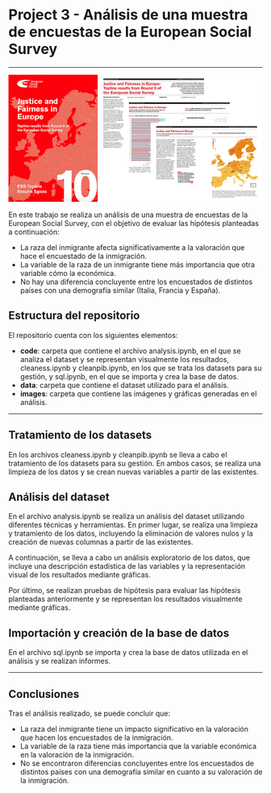 # Project 3 - Análisis de una muestra de encuestas de la European Social Survey
---
<p align="center">
  <img src="images/ESS.png" />
</p>

En este trabajo se realiza un análisis de una muestra de encuestas de la European Social Survey, con el objetivo de evaluar las hipótesis planteadas a continuación:

- La raza del inmigrante afecta significativamente a la valoración que hace el encuestado de la inmigración.
- La variable de la raza de un inmigrante tiene más importancia que otra variable cómo la económica.
- No hay una diferencia concluyente entre los encuestados de distintos países con una demografía similar (Italia, Francia y España).

## Estructura del repositorio
El repositorio cuenta con los siguientes elementos:

- **code**: carpeta que contiene el archivo analysis.ipynb, en el que se analiza el dataset y se representan visualmente los resultados, cleaness.ipynb y cleanpib.ipynb, en los que se trata los datasets para su gestión, y sql.ipynb, en el que se importa y crea la base de datos.
- **data**: carpeta que contiene el dataset utilizado para el análisis.
- **images**: carpeta que contiene las imágenes y gráficas generadas en el análisis.

--- 

## Tratamiento de los datasets
En los archivos cleaness.ipynb y cleanpib.ipynb se lleva a cabo el tratamiento de los datasets para su gestión. En ambos casos, se realiza una limpieza de los datos y se crean nuevas variables a partir de las existentes.

## Análisis del dataset
En el archivo analysis.ipynb se realiza un análisis del dataset utilizando diferentes técnicas y herramientas. En primer lugar, se realiza una limpieza y tratamiento de los datos, incluyendo la eliminación de valores nulos y la creación de nuevas columnas a partir de las existentes.

A continuación, se lleva a cabo un análisis exploratorio de los datos, que incluye una descripción estadística de las variables y la representación visual de los resultados mediante gráficas.

Por último, se realizan pruebas de hipótesis para evaluar las hipótesis planteadas anteriormente y se representan los resultados visualmente mediante gráficas.

## Importación y creación de la base de datos
En el archivo sql.ipynb se importa y crea la base de datos utilizada en el análisis y se realizan informes.

---

## Conclusiones

Tras el análisis realizado, se puede concluir que:

- La raza del inmigrante tiene un impacto significativo en la valoración que hacen los encuestados de la inmigración.
- La variable de la raza tiene más importancia que la variable económica en la valoración de la inmigración.
- No se encontraron diferencias concluyentes entre los encuestados de distintos países con una demografía similar en cuanto a su valoración de la inmigración. 
